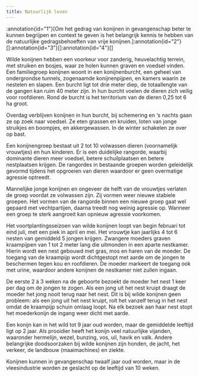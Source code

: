 ```yaml
---
title: Natuurlijk leven
---
```

:annotation{id="1"}[Om het gedrag van konijnen in gevangenschap beter te kunnen begrijpen en context te geven is het belangrijk kennis te hebben van de natuurlijke gedragsbehoeften van vrije konijnen.]:annotation{id="2"}[]:annotation{id="3"}[]:annotation{id="4"}[]

Wilde konijnen hebben een voorkeur voor zanderig, heuvelachtig terrein, met struiken en bosjes, waar ze holen kunnen graven en voedsel vinden. Een familiegroep konijnen woont in een konijnenburcht, een geheel van ondergrondse tunnels, zogenaamde konijnenpijpen, en kamers waarin ze nestelen en slapen. Een burcht ligt tot drie meter diep, de totaallengte van de gangen kan ruim 40 meter zijn. In hun burcht voelen de dieren zich veilig voor roofdieren. Rond de burcht is het territorium van de dieren 0,25 tot 6 ha groot.

Overdag verblijven konijnen in hun burcht, bij schemering en ‘s nachts gaan ze op zoek naar voedsel. Ze eten grassen en kruiden, loten van jonge struikjes en boompjes, en akkergewassen. In de winter schakelen ze over op bast.

Een konijnengroep bestaat uit 2 tot 10 volwassen dieren (voornamelijk vrouwtjes) en hun kinderen. Er is een duidelijke rangorde, waarbij dominante dieren meer voedsel, betere schuilplaatsen en betere nestplaatsen krijgen. De rangordes in bestaande groepen worden geleidelijk gevormd tijdens het opgroeien van dieren waardoor er geen overmatige agressie optreedt.

Mannelijke jonge konijnen en ongeveer de helft van de vrouwtjes verlaten de groep voordat ze volwassen zijn. Zij vormen weer nieuwe stabiele groepen. Het vormen van de rangorde binnen een nieuwe groep gaat wel gepaard met vechtpartijen, daarna treedt nog weinig agressie op. Wanneer een groep te sterk aangroeit kan opnieuw agressie voorkomen.

Het voortplantingsseizoen van wilde konijnen loopt van begin februari tot eind juli, met een piek in april en mei. Het vrouwtje kan jaarlijks 4 tot 6 nesten van gemiddeld 5 jongen krijgen. Zwangere moeders graven kraampijpen van 1 tot 2 meter lang die uitmonden in een aparte nestkamer. Hierin wordt een nest gebouwd met gras, mos en haren van de moeder. De toegang van de kraampijp wordt dichtgestopt met aarde om de jongen te beschermen tegen kou en roofdieren. De moeder markeert de toegang ook met urine, waardoor andere konijnen de nestkamer niet zullen ingaan.

De eerste 2 à 3 weken na de geboorte bezoekt de moeder het nest 1 keer per dag om de jongen te zogen. Als een jong uit het nest kruipt draagt de moeder het jong nooit terug naar het nest. Dit is bij wilde konijnen geen probleem: als een jong uit het nest kruipt, rolt het vanzelf terug in het nest omdat de kraampijp schuin omlaag loopt. Na elk bezoek aan haar nest stopt het moederkonijn de ingang weer dicht met aarde.

Een konijn kan in het wild tot 9 jaar oud worden, maar de gemiddelde leeftijd ligt op 2 jaar. Als prooidier heeft het konijn veel natuurlijke vijanden, waaronder hermelijn, wezel, bunzing, vos, uil, havik en valk. Andere belangrijke doodsoorzaken bij wilde konijnen zijn honden, de jacht, het verkeer, de landbouw (maaimachines) en ziekte.

Konijnen kunnen in gevangenschap twaalf jaar oud worden, maar in de vleesindustrie worden ze geslacht op de leeftijd van 10 weken.